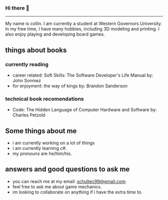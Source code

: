 ### Hi there 👋
---------------
My name is collin. I am currently a student at Western Governors University. In my free time, I have many hobbies, including 3D modeling and printing. I also enjoy playing and developing board games.
## things about books
### currently reading
- career related: Soft Skills: The Software Developer's Life Manual by: John Sonmez
- for enjoyment: the way of kings by: Brandon Sanderson
### technical book recomendations
- Code: The Hidden Language of Computer Hardware and Software by: Charles Petzold

## Some things about me
- i am currently working on a lot of things
- i am currently learning c#.
- my pronouns are he/him/his.

## answers and good questions to ask me
- you can reach me at my email: schultec99@gmail.com.
- feel free to ask me about game mechanics.
- im looking to collaborate on anything if i have the extra time to.

<!--
**Schultec/Schultec** is a ✨ _special_ ✨ repository because its `README.md` (this file) appears on your GitHub profile.

Here are some ideas to get you started:

- 🔭 I’m currently working on ...
- 🌱 I’m currently learning ...
- 👯 I’m looking to collaborate on ...
- 🤔 I’m looking for help with ...
- 💬 Ask me about ...
- 📫 How to reach me: ...
- 😄 Pronouns: ...
- ⚡ Fun fact: ...
-->
